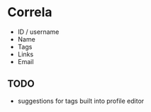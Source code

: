 # Correla

- ID / username
- Name
- Tags
- Links
- Email

## TODO

- suggestions for tags built into profile editor
